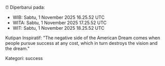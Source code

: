 ⏰ Diperbarui pada:
- WIB: Sabtu, 1 November 2025 16.25.52 UTC
- WITA: Sabtu, 1 November 2025 17.25.52 UTC
- WIT: Sabtu, 1 November 2025 18.25.52 UTC

Kutipan Inspiratif:
"The negative side of the American Dream comes when people pursue success at any cost, which in turn destroys the vision and the dream."


Kategori: success

